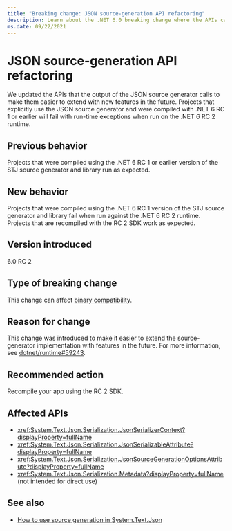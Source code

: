 ```yaml
---
title: "Breaking change: JSON source-generation API refactoring"
description: Learn about the .NET 6.0 breaking change where the APIs called by JSON source generator output were refactored.
ms.date: 09/22/2021
---
```

# JSON source-generation API refactoring

We updated the APIs that the output of the JSON source generator calls to make them easier to extend with new features in the future. Projects that explicitly use the JSON source generator and were compiled with .NET 6 RC 1 or earlier will fail with run-time exceptions when run on the .NET 6 RC 2 runtime.

## Previous behavior

Projects that were compiled using the .NET 6 RC 1 or earlier version of the STJ source generator and library run as expected.

## New behavior

Projects that were compiled using the .NET 6 RC 1 version of the STJ source generator and library fail when run against the .NET 6 RC 2 runtime. Projects that are recompiled with the RC 2 SDK work as expected.

## Version introduced

6.0 RC 2

## Type of breaking change

This change can affect [binary compatibility](../../categories.md#binary-compatibility).

## Reason for change

This change was introduced to make it easier to extend the source-generator implementation with features in the future. For more information, see [dotnet/runtime#59243](https://github.com/dotnet/runtime/pull/59243).

## Recommended action

Recompile your app using the RC 2 SDK.

## Affected APIs

- <xref:System.Text.Json.Serialization.JsonSerializerContext?displayProperty=fullName>
- <xref:System.Text.Json.Serialization.JsonSerializableAttribute?displayProperty=fullName>
- <xref:System.Text.Json.Serialization.JsonSourceGenerationOptionsAttribute?displayProperty=fullName>
- <xref:System.Text.Json.Serialization.Metadata?displayProperty=fullName> (not intended for direct use)

## See also

- [How to use source generation in System.Text.Json](../../../../standard/serialization/system-text-json-source-generation.md)
